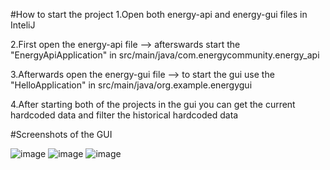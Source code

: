 #How to start the project
1.Open both energy-api and energy-gui files in InteliJ

2.First open the energy-api file --> afterswards start the "EnergyApiApplication" in src/main/java/com.energycommunity.energy_api

3.Afterwards open the energy-gui file --> to start the gui use the "HelloApplication" in src/main/java/org.example.energygui

4.After starting both of the projects in the gui you can get the current hardcoded data and filter the historical hardcoded data

#Screenshots of the GUI

![image](https://github.com/user-attachments/assets/90c86d92-a6a2-4d40-b475-b50b45f911c8)
![image](https://github.com/user-attachments/assets/9dc2013a-e5ff-4dfc-81f6-8ff625b1b52a)
![image](https://github.com/user-attachments/assets/7aae8220-bfa4-431c-94af-3e3ed5d66154)
